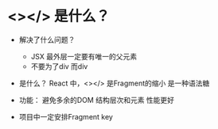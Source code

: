 # <></> 是什么？
- 解决了什么问题？
  - JSX 最外层一定要有唯一的父元素
  - 不要为了div 而div
- 是什么？
  React 中，<></> 是Fragment的缩小 是一种语法糖 

- 功能：
  避免多余的DOM 结构层次和元素
  性能更好
- 项目中一定安排Fragment key